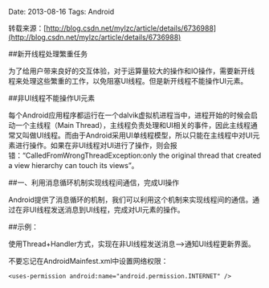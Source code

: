 Date: 2013-08-16
Tags: Android

转载来源：[http://blog.csdn.net/mylzc/article/details/6736988](http://blog.csdn.net/mylzc/article/details/6736988)

##新开线程处理繁重任务

为了给用户带来良好的交互体验，对于运算量较大的操作和IO操作，需要新开线程来处理这些繁重的工作，以免阻塞UI线程。但是新开线程不能操作UI元素。

##非UI线程不能操作UI元素

每个Android应用程序都运行在一个dalvik虚拟机进程当中，进程开始的时候会启动一个主线程（Main Thread），主线程负责处理和UI相关的事件，因此主线程通常又叫做UI线程。而由于Android采用UI单线程模型，所以只能在主线程中对UI元素进行操作。如果在非UI线程对UI进行了操作，则会报错：“CalledFromWrongThreadException:only the original thread that created a view hierarchy can touch its views”。

##一、利用消息循环机制实现线程间通信，完成UI操作

Android提供了消息循环的机制，我们可以利用这个机制来实现线程间的通信。通过在非UI线程发送消息到UI线程，完成对UI元素的操作。

##示例：

使用Thread+Handler方式，实现在非UI线程发送消息——>通知UI线程更新界面。

不要忘记在AndroidMainfest.xml中设置网络权限：

	<uses-permission android:name="android.permission.INTERNET" />


